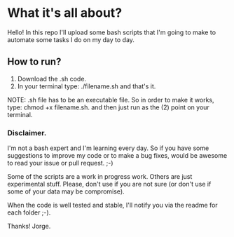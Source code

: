 # What it's all about?

Hello! In this repo I'll upload some bash scripts that I'm going to make to automate some tasks I do on my day to day.

## How to run?

1. Download the .sh code.
2. In your terminal type: ./filename.sh and that's it.

NOTE: .sh file has to be an executable file. So in order to make it works, type: chmod +x filename.sh. and then just run as the (2) point on your terminal.

### Disclaimer.

I'm not a bash expert and I'm learning every day. So if you have some suggestions to improve my code or to make a bug fixes, would be awesome to read your issue or pull request. ;-)

Some of the scripts are a work in progress work. Others are just experimental stuff. Please, don't use if you are not sure (or don't use if some of your data may be compromise). 

When the code is well tested and stable, I'll notify you via the readme for each folder ;-).

Thanks!
Jorge.
